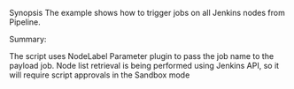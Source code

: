 Synopsis
The example shows how to trigger jobs on all Jenkins nodes from Pipeline.

Summary:

The script uses NodeLabel Parameter plugin to pass the job name to the payload job.
Node list retrieval is being performed using Jenkins API, so it will require script approvals in the Sandbox mode
